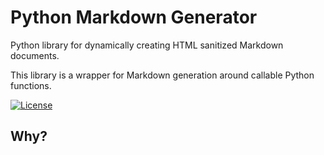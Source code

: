 # Python Markdown Generator

Python library for dynamically creating HTML sanitized Markdown documents.

This library is a wrapper for  Markdown generation around callable Python functions.


[![License](https://img.shields.io/badge/License-Apache%202.0-blue.svg)](https://opensource.org/licenses/Apache-2.0)

## Why?

